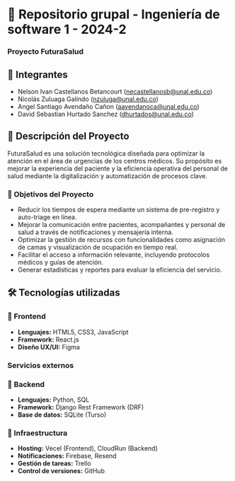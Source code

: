 # 📌 Repositorio grupal - Ingeniería de software 1 - 2024-2

### Proyecto FuturaSalud

## 📌 Integrantes

- Nelson Ivan Castellanos Betancourt (necastellanosb@unal.edu.co)
- Nicolás Zuluaga Galindo (nzuluga@unal.edu.co)
- Angel Santiago Avendaño Cañon (aavendanoca@unal.edu.co)
- David Sebastian Hurtado Sanchez (dhurtados@unal.edu.co)

## 🚀 Descripción del Proyecto
FuturaSalud es una solución tecnológica diseñada para optimizar la atención en el área de urgencias de los centros médicos. Su propósito es mejorar la experiencia del paciente y la eficiencia operativa del personal de salud mediante la digitalización y automatización de procesos clave.

### 🎯 Objetivos del Proyecto
- Reducir los tiempos de espera mediante un sistema de pre-registro y auto-triage en línea.
- Mejorar la comunicación entre pacientes, acompañantes y personal de salud a través de notificaciones y mensajería interna.
- Optimizar la gestión de recursos con funcionalidades como asignación de camas y visualización de ocupación en tiempo real.
- Facilitar el acceso a información relevante, incluyendo protocolos médicos y guías de atención.
- Generar estadísticas y reportes para evaluar la eficiencia del servicio.

## 🛠 Tecnologías utilizadas 

### 📌 Frontend
- **Lenguajes:** HTML5, CSS3, JavaScript
- **Framework:** React.js
- **Diseño UX/UI:** Figma
### Servicios externos

### 📌 Backend
- **Lenguajes:** Python, SQL
- **Framework:** Django Rest Framework (DRF)
- **Base de datos:** SQLite (Turso)

### 📌 Infraestructura
- **Hosting:** Vecel (Frontend), CloudRun (Backend)
- **Notificaciones:** Firebase, Resend
- **Gestión de tareas:** Trello
- **Control de versiones:** GitHub
